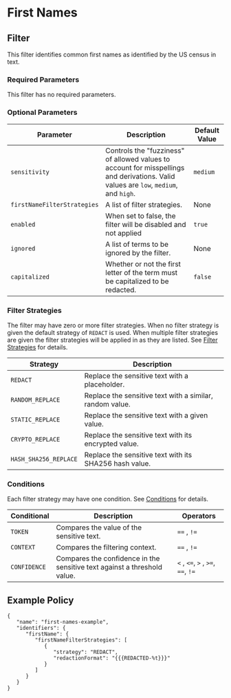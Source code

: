 # First Names

## Filter

This filter identifies common first names as identified by the US census in text.

### Required Parameters

This filter has no required parameters.

### Optional Parameters

| Parameter                   | Description                                                                                                                           | Default Value |
| --------------------------- | ------------------------------------------------------------------------------------------------------------------------------------- | ------------- |
| `sensitivity`               | Controls the "fuzziness" of allowed values to account for misspellings and derivations. Valid values are `low`, `medium`, and `high`. | `medium`      |
| `firstNameFilterStrategies` | A list of filter strategies.                                                                                                          | None          |
| `enabled`                   | When set to false, the filter will be disabled and not applied                                                                        | `true`        |
| `ignored`                   | A list of terms to be ignored by the filter.                                                                                          | None          |
| `capitalized`            | Whether or not the first letter of the term must be capitalized to be redacted.                                                       | `false`        |

### Filter Strategies

The filter may have zero or more filter strategies. When no filter strategy is given the default strategy of `REDACT` is used. When multiple filter strategies are given the filter strategies will be applied in as they are listed. See [Filter Strategies](#filter-strategies) for details.

| Strategy              | Description                                              |
| --------------------- | -------------------------------------------------------- |
| `REDACT`              | Replace the sensitive text with a placeholder.           |
| `RANDOM_REPLACE`      | Replace the sensitive text with a similar, random value. |
| `STATIC_REPLACE`      | Replace the sensitive text with a given value.           |
| `CRYPTO_REPLACE`      | Replace the sensitive text with its encrypted value.     |
| `HASH_SHA256_REPLACE` | Replace the sensitive text with its SHA256 hash value.   |

### Conditions

Each filter strategy may have one condition. See [Conditions](#conditions) for details.

| Conditional  | Description                                                              | Operators                          |
| ------------ | ------------------------------------------------------------------------ | ---------------------------------- |
| `TOKEN`      | Compares the value of the sensitive text.                                | `==` , `!=`                        |
| `CONTEXT`    | Compares the filtering context.                                          | `==` , `!=`                        |
| `CONFIDENCE` | Compares the confidence in the sensitive text against a threshold value. | `<` , `<=`, `>` , `>=`, `==`, `!=` |

## Example Policy

```
{
   "name": "first-names-example",
   "identifiers": {
      "firstName": {
         "firstNameFilterStrategies": [
            {
               "strategy": "REDACT",
               "redactionFormat": "{{{REDACTED-%t}}}"
            }
         ]
      }
   }
}
```
